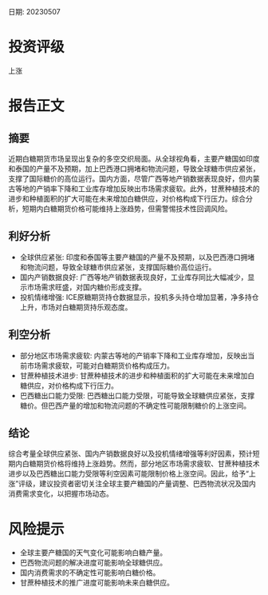 
日期: 20230507

# 投资评级

上涨

# 报告正文

## 摘要

近期白糖期货市场呈现出复杂的多空交织局面。从全球视角看，主要产糖国如印度和泰国的产量不及预期，加上巴西港口拥堵和物流问题，导致全球糖市供应紧张，支撑了国际糖价的高位运行。国内方面，尽管广西等地产销数据表现良好，但内蒙古等地的产销率下降和工业库存增加反映出市场需求疲软。此外，甘蔗种植技术的进步和种植面积的扩大可能在未来增加白糖供应，对价格构成下行压力。综合分析，短期内白糖期货价格可能维持上涨趋势，但需警惕技术性回调风险。

## 利好分析

* 全球供应紧张: 印度和泰国等主要产糖国的产量不及预期，以及巴西港口拥堵和物流问题，导致全球糖市供应紧张，支撑国际糖价高位运行。
* 国内产销数据良好: 广西等地产销数据表现良好，工业库存同比大幅减少，显示市场需求旺盛，对国内糖价形成支撑。
* 投机情绪增强: ICE原糖期货持仓数据显示，投机多头持仓增加显著，净多持仓上升，市场对白糖期货持乐观态度。

## 利空分析

* 部分地区市场需求疲软: 内蒙古等地的产销率下降和工业库存增加，反映出当前市场需求疲软，可能对白糖期货价格构成压力。
* 甘蔗种植技术进步: 甘蔗种植技术的进步和种植面积的扩大可能在未来增加白糖供应，对价格构成下行压力。
* 巴西糖出口能力受限: 巴西糖出口能力受限，可能导致全球糖供应紧张，支撑糖价。但巴西产量的增加和物流问题的不确定性可能限制糖价的上涨空间。

## 结论

综合考量全球供应紧张、国内产销数据良好以及投机情绪增强等利好因素，预计短期内白糖期货价格将维持上涨趋势。然而，部分地区市场需求疲软、甘蔗种植技术进步以及巴西糖出口能力受限等利空因素可能限制价格上涨空间。因此，给予“上涨”评级，建议投资者密切关注全球主要产糖国的产量调整、巴西物流状况及国内消费需求变化，以把握市场动态。

# 风险提示

* 全球主要产糖国的天气变化可能影响白糖产量。
* 巴西物流问题的解决进度可能影响全球糖供应。
* 国内消费需求的不确定性可能影响白糖价格。
* 甘蔗种植技术的推广进度可能影响未来白糖供应。
